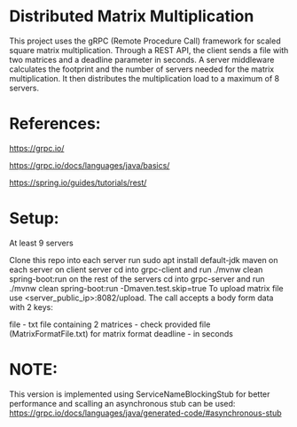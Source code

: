 # Distributed Matrix Multiplication
This project uses the gRPC (Remote Procedure Call) framework for scaled square matrix multiplication. Through a REST API, the client sends a file with two matrices and a deadline parameter in seconds. A server middleware calculates the footprint and the number of servers needed for the matrix multiplication. It then distributes the multiplication load to a maximum of 8 servers.

# References:
https://grpc.io/

https://grpc.io/docs/languages/java/basics/

https://spring.io/guides/tutorials/rest/

# Setup:
At least 9 servers

Clone this repo into each server
run sudo apt install default-jdk maven on each server
on client server cd into grpc-client and run ./mvnw clean spring-boot:run
on the rest of the servers cd into grpc-server and run ./mvnw clean spring-boot:run -Dmaven.test.skip=true
To upload matrix file use <server_public_ip>:8082/upload. The call accepts a body form data with 2 keys:

file - txt file containing 2 matrices - check provided file (MatrixFormatFile.txt) for matrix format
deadline - in seconds

# NOTE:
This version is implemented using ServiceNameBlockingStub for better performance and scalling an asynchronous stub can be used: https://grpc.io/docs/languages/java/generated-code/#asynchronous-stub
